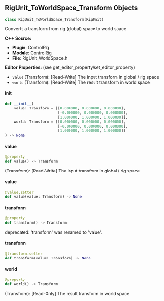 ## RigUnit_ToWorldSpace_Transform Objects

```python
class RigUnit_ToWorldSpace_Transform(RigUnit)
```

Converts a transform from rig (global) space to world space

**C++ Source:**

- **Plugin**: ControlRig
- **Module**: ControlRig
- **File**: RigUnit_WorldSpace.h

**Editor Properties:** (see get_editor_property/set_editor_property)

- ``value`` (Transform):  [Read-Write] The input transform in global / rig space
- ``world`` (Transform):  [Read-Write] The result transform in world space

<a id="unreal.RigUnit_ToWorldSpace_Transform.__init__"></a>

#### __init__

```python
def __init__(
    value: Transform = [[0.000000, 0.000000, 0.000000],
                        [-0.000000, 0.000000, 0.000000],
                        [1.000000, 1.000000, 1.000000]],
    world: Transform = [[0.000000, 0.000000, 0.000000],
                        [-0.000000, 0.000000, 0.000000],
                        [1.000000, 1.000000, 1.000000]]
) -> None
```

<a id="unreal.RigUnit_ToWorldSpace_Transform.value"></a>

#### value

```python
@property
def value() -> Transform
```

(Transform):  [Read-Write] The input transform in global / rig space

<a id="unreal.RigUnit_ToWorldSpace_Transform.value"></a>

#### value

```python
@value.setter
def value(value: Transform) -> None
```

<a id="unreal.RigUnit_ToWorldSpace_Transform.transform"></a>

#### transform

```python
@property
def transform() -> Transform
```

deprecated: 'transform' was renamed to 'value'.

<a id="unreal.RigUnit_ToWorldSpace_Transform.transform"></a>

#### transform

```python
@transform.setter
def transform(value: Transform) -> None
```

<a id="unreal.RigUnit_ToWorldSpace_Transform.world"></a>

#### world

```python
@property
def world() -> Transform
```

(Transform):  [Read-Only] The result transform in world space

<a id="unreal.RigUnit_ToRigSpace_Transform"></a>